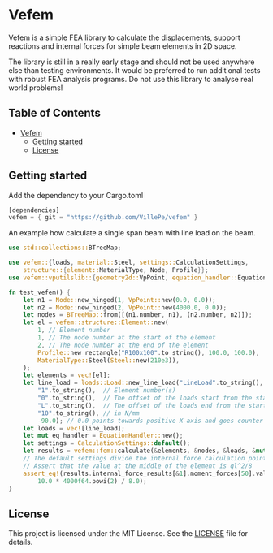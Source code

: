 # Vefem

Vefem is a simple FEA library to calculate the displacements, support reactions and internal forces
for simple beam elements in 2D space.

The library is still in a really early stage and should not be used anywhere else than testing environments.
It would be preferred to run additional tests with robust FEA analysis programs. Do not use this library
to analyse real world problems!

## Table of Contents

- [Vefem](#vefem)
  - [Getting started](#getting-started)
  - [License](#license)

## Getting started

Add the dependency to your Cargo.toml
```rust
[dependencies]
vefem = { git = "https://github.com/VillePe/vefem" }
```

An example how calculate a single span beam with line load on the beam.
```rust
use std::collections::BTreeMap;

use vefem::{loads, material::Steel, settings::CalculationSettings, 
    structure::{element::MaterialType, Node, Profile}};
use vefem::vputilslib::{geometry2d::VpPoint, equation_handler::EquationHandler};

fn test_vefem() {
    let n1 = Node::new_hinged(1, VpPoint::new(0.0, 0.0));
    let n2 = Node::new_hinged(2, VpPoint::new(4000.0, 0.0));
    let nodes = BTreeMap::from([(n1.number, n1), (n2.number, n2)]);
    let el = vefem::structure::Element::new(
        1, // Element number
        1, // The node number at the start of the element
        2, // The node number at the end of the element
        Profile::new_rectangle("R100x100".to_string(), 100.0, 100.0),
        MaterialType::Steel(Steel::new(210e3)),
    );
    let elements = vec![el];
    let line_load = loads::Load::new_line_load("LineLoad".to_string(), 
        "1".to_string(),  // Element number(s)
        "0".to_string(),  // The offset of the loads start from the start of the element
        "L".to_string(),  // The offset of the loads end from the start of the element
        "10".to_string(), // in N/mm 
        -90.0); // 0.0 points towards positive X-axis and goes counter clockwise
    let loads = vec![line_load];
    let mut eq_handler = EquationHandler::new();
    let settings = CalculationSettings::default();
    let results = vefem::fem::calculate(&elements, &nodes, &loads, &mut eq_handler, &settings);
    // The default settings divide the internal force calculation points into 100 intervals.
    // Assert that the value at the middle of the element is ql^2/8
    assert_eq!(results.internal_force_results[&1].moment_forces[50].value_y, 
        10.0 * 4000f64.powi(2) / 8.0);
}
```

## License

This project is licensed under the MIT License. See the [LICENSE](LICENSE) file for details.

